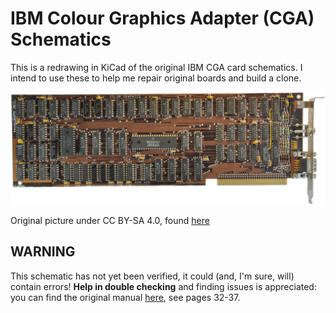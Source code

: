# IBM Colour Graphics Adapter (CGA) Schematics

This is a redrawing in KiCad of the original IBM CGA card schematics.
I intend to use these to help me repair original boards and build a clone.

![IBM CGA](pics/CGA_board.jpg)

Original picture under CC BY-SA 4.0, found [here](https://en.wikipedia.org/wiki/Color_Graphics_Adapter#/media/File:IBM_Color_Graphics_Adapter.jpg)

## WARNING

This schematic has not yet been verified, it could (and, I'm sure, will) contain errors!
**Help in double checking** and finding issues is appreciated: you can find the original manual [here](docs/Color_Graphics_Adapter_-_Manual.pdf), 
see pages 32-37.


